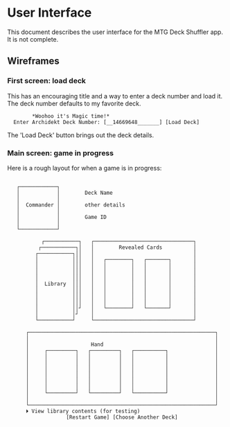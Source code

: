 # User Interface

This document describes the user interface for the MTG Deck Shuffler app. It is not complete.

## Wireframes

### First screen: load deck

This has an encouraging title and a way to enter a deck number and load it.
The deck number defaults to my favorite deck.

```
        *Woohoo it's Magic time!*
  Enter Archidekt Deck Number: [__14669648_______] [Load Deck]
```

The 'Load Deck' button brings out the deck details.

### Main screen: game in progress

Here is a rough layout for when a game is in progress:

```

   ┌────────────┐
   │            │        Deck Name
   │            │
   │  Commander │        other details
   │            │
   │            │        Game ID
   │            │
   └────────────┘

           ┌───────────┐   ┌────────────────────────────────┐
          ┌───────────┐│   │        Revealed Cards          │
         ┌───────────┐││   │                                │
         │           │││   │   ┌────────┐   ┌───────┐       │
         │           │││   │   │        │   │       │       │
         │           │││   │   │        │   │       │       │
         │           │││   │   │        │   │       │       │
         │  Library  │││   │   │        │   │       │       │
         │           │││   │   │        │   │       │       │
         │           │││   │   │        │   │       │       │
         │           │││   │   │        │   │       │       │
         │           ││┘   │   └────────┘   └───────┘       │
         │           │┘    │                                │
         └───────────┘     └────────────────────────────────┘

      ┌────────────────────────────────────────────────────────────┐
      │                                                            │
      │                    Hand                                    │
      │     ┌─────────┐   ┌─────────┐   ┌──────────┐               │
      │     │         │   │         │   │          │               │
      │     │         │   │         │   │          │               │
      │     │         │   │         │   │          │               │
      │     │         │   │         │   │          │               │
      │     │         │   │         │   │          │               │
      │     │         │   │         │   │          │               │
      │     └─────────┘   └─────────┘   └──────────┘               │
      │                                                            │
      └────────────────────────────────────────────────────────────┘
      ⏵ View library contents (for testing)
                   [Restart Game] [Choose Another Deck]
```
